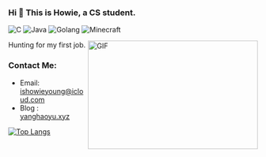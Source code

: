 ### Hi 👋 This is Howie, a CS student.


![C](https://img.shields.io/badge/C/C++-rgba(52,%20199,%2089,%201))
![Java](https://img.shields.io/badge/Java-rgba(255,%2059,%2048,%201))
![Golang](https://img.shields.io/badge/Golang-rgba(90,%20200,%20250,%201))
![Minecraft](https://img.shields.io/badge/Minecraft-rgba(0,%20122,%20255,%201))

<img align="right" alt="GIF" src="https://raw.githubusercontent.com/abhisheknaiidu/abhisheknaiidu/master/code.gif" width="343" height="220" title="Do what you like, and do it best!" />
Hunting for my first job.

### Contact Me:
- Email: ishowieyoung@icloud.com
- Blog : <a href="https://www.yanghaoyu.xyz">yanghaoyu.xyz</a>


<!-- ![most-code](https://github-readme-stats.vercel.app/api/top-langs/?username=howieyoung91) -->
[![Top Langs](https://github-readme-stats.vercel.app/api/top-langs/?username=howieyoung91&layout=compact)](https://github.com/anuraghazra/github-readme-stats)


<!--
**howieyoung91/howieyoung91** is a ✨ _special_ ✨ repository because its `README.md` (this file) appears on your GitHub profile.



Here are some ideas to get you started:

- 🔭 I’m currently working on ...
- 🌱 I’m currently learning ...
- 👯 I’m looking to collaborate on ...
- 🤔 I’m looking for help with ...
- 💬 Ask me about ...
- 📫 How to reach me: ...
- 😄 Pronouns: ...
- ⚡ Fun fact: ...
-->
